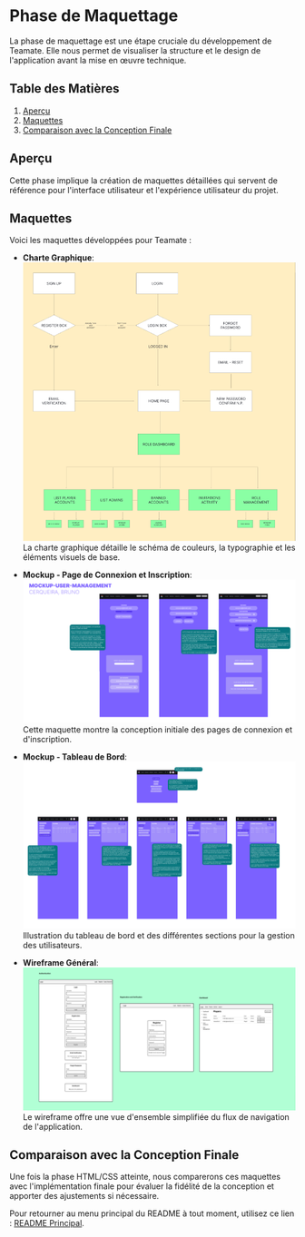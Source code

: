# Phase de Maquettage

La phase de maquettage est une étape cruciale du développement de Teamate. Elle nous permet de visualiser la structure et le design de l'application avant la mise en œuvre technique.

## Table des Matières
1. [Aperçu](#aperçu)
2. [Maquettes](#maquettes)
3. [Comparaison avec la Conception Finale](#comparaison-avec-la-conception-finale)

## Aperçu
Cette phase implique la création de maquettes détaillées qui servent de référence pour l'interface utilisateur et l'expérience utilisateur du projet.

## Maquettes

Voici les maquettes développées pour Teamate :

- **Charte Graphique**:
  ![Charte Graphique](assets/chartegraphine.png)
  La charte graphique détaille le schéma de couleurs, la typographie et les éléments visuels de base.

- **Mockup - Page de Connexion et Inscription**:
  ![Mockup 1](assets/mockup-1.png)
  Cette maquette montre la conception initiale des pages de connexion et d'inscription.

- **Mockup - Tableau de Bord**:
  ![Mockup 2](assets/mockup-2.png)
  Illustration du tableau de bord et des différentes sections pour la gestion des utilisateurs.

- **Wireframe Général**:
  ![Wireframe](assets/wireframe.png)
  Le wireframe offre une vue d'ensemble simplifiée du flux de navigation de l'application.

## Comparaison avec la Conception Finale

Une fois la phase HTML/CSS atteinte, nous comparerons ces maquettes avec l'implémentation finale pour évaluer la fidélité de la conception et apporter des ajustements si nécessaire.


Pour retourner au menu principal du README à tout moment, utilisez ce lien : [README Principal](./README.md).

